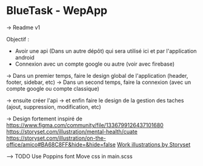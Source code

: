 # BlueTask - WepApp

-> Readme v1

Objectif : 
- Avoir une api (Dans un autre dépôt) qui sera utilisé ici et par l'application android
- Connexion avec un compte google ou autre (voir avec firebase)

-> Dans un premier temps, faire le design global de l'application (header, footer, sidebar, etc)
-> Dans un second temps, faire la connexion (avec un compte google ou compte classique)

-> ensuite créer l'api
-> et enfin faire le design de la gestion des taches (ajout, suppression, modification, etc)

-> Design fortement inspiré de https://www.figma.com/community/file/1336799126437101680
https://storyset.com/illustration/mental-health/cuate
https://storyset.com/illustration/on-the-office/amico#BA68C8FF&hide=&hide=false
<a href="https://storyset.com/work">Work illustrations by Storyset</a>

--> TODO
Use Poppins font
Move css in main.scss